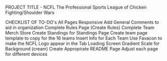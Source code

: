 PROJECT TITLE - NCFL
The Professional Sports League of Chicken Fighting/Shoulder Wars

CHECKLIST OF TO-DO's
All Pages Responsive
Add General Comments to aid in organization
Complete Rules Page (Create Rules)
Complete Team Merch Store
Create Standings for Standings Page
Create team page template to copy for the 16 teams
Insert Info for Each Team
Use Favacon to make the NCFL Logo appear in the Tab
Loading Screen
Gradient Scale for Background (cream)
Create Appropirate README Page
Adjust each page for different devices
